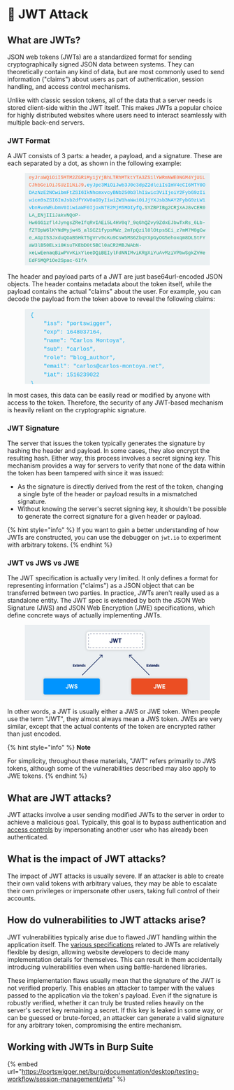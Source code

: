 # 💎 JWT Attack

## What are JWTs?

JSON web tokens (JWTs) are a standardized format for sending cryptographically signed JSON data between systems. They can theoretically contain any kind of data, but are most commonly used to send information ("claims") about users as part of authentication, session handling, and access control mechanisms.

Unlike with classic session tokens, all of the data that a server needs is stored client-side within the JWT itself. This makes JWTs a popular choice for highly distributed websites where users need to interact seamlessly with multiple back-end servers.

### JWT Format

A JWT consists of 3 parts: a header, a payload, and a signature. These are each separated by a dot, as shown in the following example:

<figure><img src="../../../.gitbook/assets/image (60).png" alt=""><figcaption></figcaption></figure>

The header and payload parts of a JWT are just base64url-encoded JSON objects. The header contains metadata about the token itself, while the payload contains the actual "claims" about the user. For example, you can decode the payload from the token above to reveal the following claims:

<figure><img src="../../../.gitbook/assets/image (61).png" alt=""><figcaption></figcaption></figure>

In most cases, this data can be easily read or modified by anyone with access to the token. Therefore, the security of any JWT-based mechanism is heavily reliant on the cryptographic signature.

### JWT Signature

The server that issues the token typically generates the signature by hashing the header and payload. In some cases, they also encrypt the resulting hash. Either way, this process involves a secret signing key. This mechanism provides a way for servers to verify that none of the data within the token has been tampered with since it was issued:

* As the signature is directly derived from the rest of the token, changing a single byte of the header or payload results in a mismatched signature.
* Without knowing the server's secret signing key, it shouldn't be possible to generate the correct signature for a given header or payload.

{% hint style="info" %}
If you want to gain a better understanding of how JWTs are constructed, you can use the debugger on `jwt.io` to experiment with arbitrary tokens.
{% endhint %}

### JWT vs JWS vs JWE

The JWT specification is actually very limited. It only defines a format for representing information ("claims") as a JSON object that can be transferred between two parties. In practice, JWTs aren't really used as a standalone entity. The JWT spec is extended by both the JSON Web Signature (JWS) and JSON Web Encryption (JWE) specifications, which define concrete ways of actually implementing JWTs.

<figure><img src="../../../.gitbook/assets/image (62).png" alt=""><figcaption></figcaption></figure>

In other words, a JWT is usually either a JWS or JWE token. When people use the term "JWT", they almost always mean a JWS token. JWEs are very similar, except that the actual contents of the token are encrypted rather than just encoded.

{% hint style="info" %}
**Note**

For simplicity, throughout these materials, "JWT" refers primarily to JWS tokens, although some of the vulnerabilities described may also apply to JWE tokens.
{% endhint %}



## What are JWT attacks?

JWT attacks involve a user sending modified JWTs to the server in order to achieve a malicious goal. Typically, this goal is to bypass authentication and [access controls](https://portswigger.net/web-security/access-control) by impersonating another user who has already been authenticated.

## What is the impact of JWT attacks?

The impact of JWT attacks is usually severe. If an attacker is able to create their own valid tokens with arbitrary values, they may be able to escalate their own privileges or impersonate other users, taking full control of their accounts.

## How do vulnerabilities to JWT attacks arise?

JWT vulnerabilities typically arise due to flawed JWT handling within the application itself. The [various specifications](https://portswigger.net/web-security/jwt#jwt-vs-jws-vs-jwe) related to JWTs are relatively flexible by design, allowing website developers to decide many implementation details for themselves. This can result in them accidentally introducing vulnerabilities even when using battle-hardened libraries.

These implementation flaws usually mean that the signature of the JWT is not verified properly. This enables an attacker to tamper with the values passed to the application via the token's payload. Even if the signature is robustly verified, whether it can truly be trusted relies heavily on the server's secret key remaining a secret. If this key is leaked in some way, or can be guessed or brute-forced, an attacker can generate a valid signature for any arbitrary token, compromising the entire mechanism.

## Working with JWTs in Burp Suite

{% embed url="https://portswigger.net/burp/documentation/desktop/testing-workflow/session-management/jwts" %}
